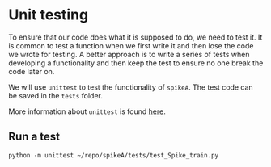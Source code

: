 # Unit testing

To ensure that our code does what it is supposed to do, we need to test it. 
It is common to test a function when we first write it and then lose the code we wrote for testing. 
A better approach is to write a series of tests when developing a functionality and then keep the test to ensure no one break the code later on.

We will use `unittest` to test the functionality of `spikeA`.
The test code can be saved in the `tests` folder. 

More information about `unittest` is found [here](https://docs.python.org/3/library/unittest.html).

## Run a test

```
python -m unittest ~/repo/spikeA/tests/test_Spike_train.py
```
